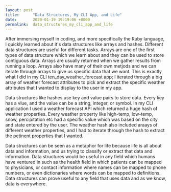 ```yaml
---
layout: post
title:      "Data Structures, My CLI App, and Life"
date:       2020-01-19 19:19:06 +0000
permalink:  data_structures_my_cli_app_and_life
---
```



After immersing myself in coding, and more specifically the Ruby language, I quickly learned about it's data structures like arrays and hashes. Different data structures are useful for different tasks. Arrays are one of the first types of data structure which we learn about and they can be used to store contiguous data. Arrays are usually returned when we gather results from running a loop. Arrays also have many of their own metjods and we can iterate through arrays to give us specific data that we want. This is exactly what I did in my CLI ten_day_weather_forecast app; I iterated through a big array of weather forecast attributes to pick and extract the specific weather attributes that I wanted to display to the user in my app. 

Data structures like hashes use key and value pairs to store data. Every key has a vlue, and the value can be a string, integer, or symbol. In my CLI application I used a weather forecast API which returned a huge hash of weather properties. Every weather property like high-temp, low-temp, snow, percipitation etc had a specific value which was based on the city and state entered by the user. The weather hash also included araays of different weather properties, and I had to iterate through the hash to extract the petinent properties that I wanted. 

Data structures can be seen as a metaphor for life because life is all about data and information, and us trying to classify or extract that data and information. Data structures would be useful in any field which humans have ventured in such as the health field in which patients can be mapped to physicians, or contact information where names can be mapped to phone numbers, or even dictionaries where words can be mapped to definitions. Data structures can prove useful to any field that uses data and as we know, data is everywhere. 

